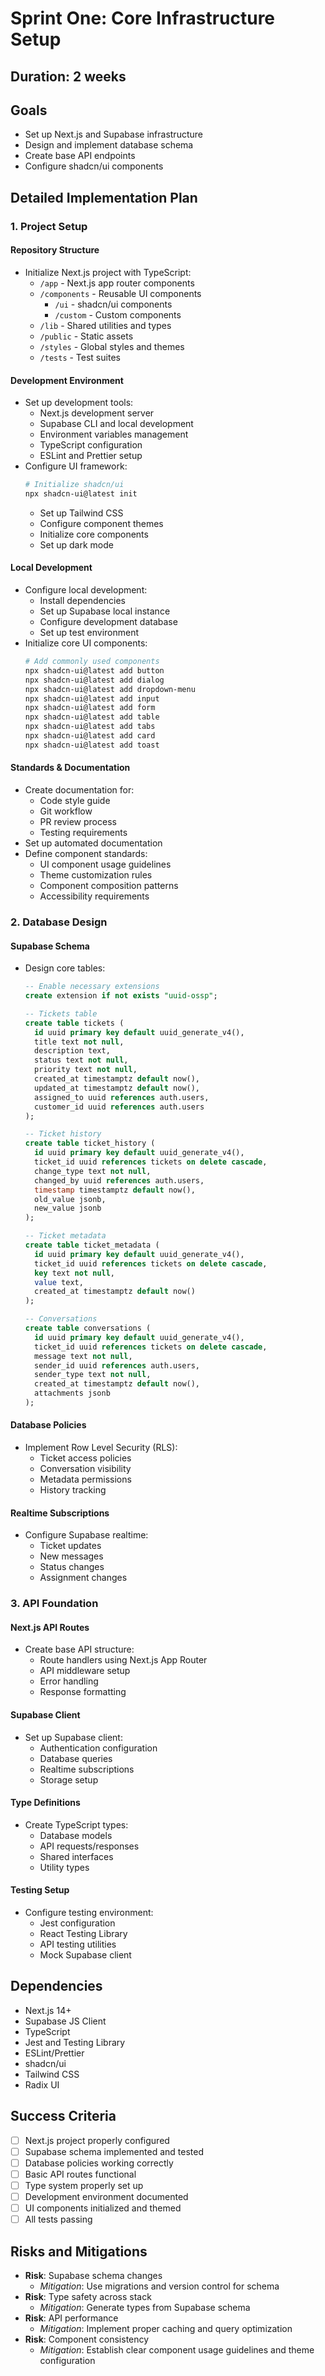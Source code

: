 # Sprint One: Core Infrastructure Setup

## Duration: 2 weeks

## Goals

- Set up Next.js and Supabase infrastructure
- Design and implement database schema
- Create base API endpoints
- Configure shadcn/ui components

## Detailed Implementation Plan

### 1. Project Setup

#### Repository Structure

- Initialize Next.js project with TypeScript:
    - `/app` - Next.js app router components
    - `/components` - Reusable UI components
        - `/ui` - shadcn/ui components
        - `/custom` - Custom components
    - `/lib` - Shared utilities and types
    - `/public` - Static assets
    - `/styles` - Global styles and themes
    - `/tests` - Test suites

#### Development Environment

- Set up development tools:
    - Next.js development server
    - Supabase CLI and local development
    - Environment variables management
    - TypeScript configuration
    - ESLint and Prettier setup
- Configure UI framework:
    ```bash
    # Initialize shadcn/ui
    npx shadcn-ui@latest init
    ```
    - Set up Tailwind CSS
    - Configure component themes
    - Initialize core components
    - Set up dark mode

#### Local Development

- Configure local development:
    - Install dependencies
    - Set up Supabase local instance
    - Configure development database
    - Set up test environment
- Initialize core UI components:
    ```bash
    # Add commonly used components
    npx shadcn-ui@latest add button
    npx shadcn-ui@latest add dialog
    npx shadcn-ui@latest add dropdown-menu
    npx shadcn-ui@latest add input
    npx shadcn-ui@latest add form
    npx shadcn-ui@latest add table
    npx shadcn-ui@latest add tabs
    npx shadcn-ui@latest add card
    npx shadcn-ui@latest add toast
    ```

#### Standards & Documentation

- Create documentation for:
    - Code style guide
    - Git workflow
    - PR review process
    - Testing requirements
- Set up automated documentation
- Define component standards:
    - UI component usage guidelines
    - Theme customization rules
    - Component composition patterns
    - Accessibility requirements

### 2. Database Design

#### Supabase Schema

- Design core tables:

    ```sql
    -- Enable necessary extensions
    create extension if not exists "uuid-ossp";

    -- Tickets table
    create table tickets (
      id uuid primary key default uuid_generate_v4(),
      title text not null,
      description text,
      status text not null,
      priority text not null,
      created_at timestamptz default now(),
      updated_at timestamptz default now(),
      assigned_to uuid references auth.users,
      customer_id uuid references auth.users
    );

    -- Ticket history
    create table ticket_history (
      id uuid primary key default uuid_generate_v4(),
      ticket_id uuid references tickets on delete cascade,
      change_type text not null,
      changed_by uuid references auth.users,
      timestamp timestamptz default now(),
      old_value jsonb,
      new_value jsonb
    );

    -- Ticket metadata
    create table ticket_metadata (
      id uuid primary key default uuid_generate_v4(),
      ticket_id uuid references tickets on delete cascade,
      key text not null,
      value text,
      created_at timestamptz default now()
    );

    -- Conversations
    create table conversations (
      id uuid primary key default uuid_generate_v4(),
      ticket_id uuid references tickets on delete cascade,
      message text not null,
      sender_id uuid references auth.users,
      sender_type text not null,
      created_at timestamptz default now(),
      attachments jsonb
    );
    ```

#### Database Policies

- Implement Row Level Security (RLS):
    - Ticket access policies
    - Conversation visibility
    - Metadata permissions
    - History tracking

#### Realtime Subscriptions

- Configure Supabase realtime:
    - Ticket updates
    - New messages
    - Status changes
    - Assignment changes

### 3. API Foundation

#### Next.js API Routes

- Create base API structure:
    - Route handlers using Next.js App Router
    - API middleware setup
    - Error handling
    - Response formatting

#### Supabase Client

- Set up Supabase client:
    - Authentication configuration
    - Database queries
    - Realtime subscriptions
    - Storage setup

#### Type Definitions

- Create TypeScript types:
    - Database models
    - API requests/responses
    - Shared interfaces
    - Utility types

#### Testing Setup

- Configure testing environment:
    - Jest configuration
    - React Testing Library
    - API testing utilities
    - Mock Supabase client

## Dependencies

- Next.js 14+
- Supabase JS Client
- TypeScript
- Jest and Testing Library
- ESLint/Prettier
- shadcn/ui
- Tailwind CSS
- Radix UI

## Success Criteria

- [ ] Next.js project properly configured
- [ ] Supabase schema implemented and tested
- [ ] Database policies working correctly
- [ ] Basic API routes functional
- [ ] Type system properly set up
- [ ] Development environment documented
- [ ] UI components initialized and themed
- [ ] All tests passing

## Risks and Mitigations

- **Risk**: Supabase schema changes
    - _Mitigation_: Use migrations and version control for schema
- **Risk**: Type safety across stack
    - _Mitigation_: Generate types from Supabase schema
- **Risk**: API performance
    - _Mitigation_: Implement proper caching and query optimization
- **Risk**: Component consistency
    - _Mitigation_: Establish clear component usage guidelines and theme configuration
